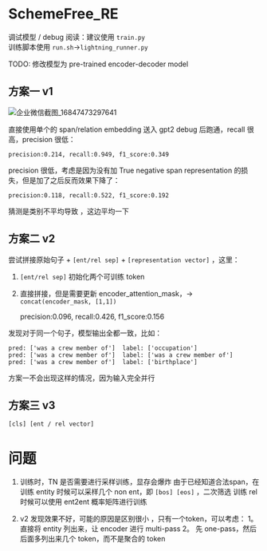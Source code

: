 # SchemeFree_RE

调试模型 / debug 阅读：建议使用 `train.py` \
训练脚本使用 `run.sh`->`lightning_runner.py`

TODO:
修改模型为 pre-trained encoder-decoder model



## 方案一 v1

![企业微信截图_16847473297641](https://github.com/YiandLi/SchemeFree_RE/assets/72687714/7ccfbeff-86fe-4b40-97f6-ec4ce0966559)

直接使用单个的 span/relation embedding 送入 gpt2 
debug 后跑通，recall 很高，precision 很低：

    precision:0.214, recall:0.949, f1_score:0.349

precision 很低，考虑是因为没有加 True negative span representation 的损失，但是加了之后反而效果下降了：

    precision:0.118, recall:0.522, f1_score:0.192
    
猜测是类别不平均导致 ，这边平均一下

    

## 方案二 v2
尝试拼接原始句子 + `[ent/rel sep]` + `[representation vector]` ，这里：
1. `[ent/rel sep]` 初始化两个可训练 token
2. 直接拼接，但是需要更新 encoder_attention_mask，-> `concat(encoder_mask, [1,1])`


	precision:0.096, recall:0.426, f1_score:0.156



发现对于同一个句子，模型输出全都一致，比如：
```text
pred: ['was a crew member of']  label: ['occupation']
pred: ['was a crew member of']  label: ['was a crew member of']
pred: ['was a crew member of']  label: ['birthplace']
```

方案一不会出现这样的情况，因为输入完全并行

## 方案三 v3
`[cls] [ent / rel vector]`


# 问题

1. 训练时，TN 是否需要进行采样训练，显存会爆炸
    由于已经知道合法span，在训练 entity 时候可以采样几个 non ent，即 `[bos] [eos]` ，二次筛选
    训练 rel 时候可以使用 ent2ent 概率矩阵进行训练
    
2. v2 发现效果不好，可能的原因是区别很小 ，只有一个token，可以考虑：
    1。 直接将 entity 列出来，让 encoder 进行 multi-pass
    2。 先 one-pass，然后后面多列出来几个 token，而不是聚合的 token
